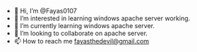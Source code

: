 - 👋 Hi, I’m @Fayas0107
- 👀 I’m interested in learning windows apache server working.
- 🌱 I’m currently learning windows apache server.
- 💞️ I’m looking to collaborate on apache server.
- 📫 How to reach me fayasthedevil@gmail.com

<!---
Fayas0107/Fayas0107 is a ✨ special ✨ repository because its `README.md` (this file) appears on your GitHub profile.
You can click the Preview link to take a look at your changes.
--->

